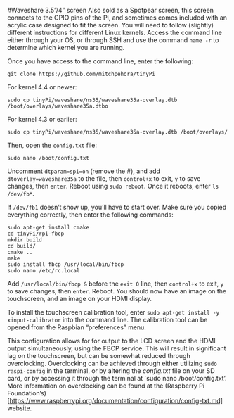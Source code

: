 #Waveshare 3.5”/4” screen
Also sold as a Spotpear screen, this screen connects to the GPIO pins of the Pi, and sometimes comes included with an acrylic case designed to fit the screen. You will need to follow (slightly) different instructions for different Linux kernels. Access the command line either through your OS, or through SSH and use the command `name -r` to determine which kernel you are running.

Once you have access to the command line, enter the following:
```
git clone https://github.com/mitchpehora/tinyPi
 ```

For kernel 4.4 or newer:
```
sudo cp tinyPi/waveshare/ns35/waveshare35a-overlay.dtb /boot/overlays/waveshare35a.dtbo
```

For kernel 4.3 or earlier:
```
sudo cp tinyPi/waveshare/ns35/waveshare35a-overlay.dtb /boot/overlays/
```
Then, open the `config.txt` file:
```
sudo nano /boot/config.txt
```
Uncomment `dtparam=spi=on` (remove the #), and add `dtoverlay=waveshare35a` to the file, then `control+x` to exit, `y` to save changes, then `enter`. Reboot using `sudo reboot`. Once it reboots, enter `ls /dev/fb*`.

If `/dev/fb1` doesn’t show up, you’ll have to start over. Make sure you copied everything correctly, then enter the following commands:
```
sudo apt-get install cmake
cd tinyPi/rpi-fbcp
mkdir build
cd build/
cmake ..
make
sudo install fbcp /usr/local/bin/fbcp
sudo nano /etc/rc.local
```

Add `/usr/local/bin/fbcp &` before the `exit 0` line, then `control+x` to exit, `y` to save changes, then `enter`. Reboot. You should now have an image on the touchscreen, and an image on your HDMI display.

To install the touchscreen calibration tool, enter `sudo apt-get install -y xinput-calibrator` into the command line. The calibration tool can be opened from the Raspbian “preferences” menu.

This configuration allows for for output to the LCD screen and the HDMI output simultaneously, using the FBCP service. This will result in significant lag on the touchscreen, but can be somewhat reduced through overclocking. Overclocking can be achieved through either utilizing `sudo raspi-config` in the terminal, or by altering the *config.txt* file on your SD card, or by accessing it through the terminal at `sudo nano /boot/config.txt’. More information on overclocking can be found at the (Raspberry Pi Foundation’s)[https://www.raspberrypi.org/documentation/configuration/config-txt.md] website.